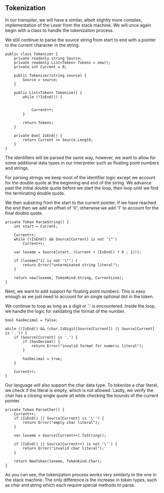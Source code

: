 ## Tokenization

In our transpiler, we will have a similar, albeit slightly more complex, implementation of the Lexer from the stack machine. We will once again begin with a class to handle the tokenization process.

We still continue to parse the source string from start to end with a pointer to the current character in the string.

```
public class Tokenizer {
    private readonly string Source;
    private readonly List<Token> Tokens = new();
    private int Current = 0;

    public Tokenizer(string source) {
        Source = source;
    }

    public List<Token> Tokenize() {
        while (!IsEnd()) {
            

            Current++;
        }

        return Tokens;
    }

    private bool IsEnd() {
        return Current >= Source.Length;
    }
}
```

The identifiers will be parsed the same way, however, we want to allow for some additional data types in our interpreter such as floating point numbers and strings.

For parsing strings we keep most of the identifier logic except we account for the double quote at the beginning and end of the string. We advance past the initial double quote before we start the loop, then loop until we find the terminating double quote.

We then substring from the start to the current pointer. If we have reached the end then we add an offset of '0', otherwise we add '1' to account for the final double quote.

```
private Token ParseString() {
    int start = Current;

    Current++;
    while (!IsEnd() && Source[Current] is not '\"')
        Current++;

    var lexeme = Source[start..(Current + (IsEnd() ? 0 : 1))];

    if (lexeme[^1] is not '\"') {
        return Error("unterminated string literal");
    }

    return new(lexeme, TokenKind.String, CurrentLine);
}
```

Next, we want to add support for floating point numbers. This is easy enough as we just need to account for an single optional dot in the token.

We continue to loop as long as a digit or '.' is encountered. Inside the loop, we handle the logic for validating the format of the number.

```
bool hasDecimal = false;

while (!IsEnd() && (char.IsDigit(Source[Current]) || Source[Current] is '.')) {
    if (Source[Current] is '.') {
        if (hasDecimal) {
            return Error("invalid format for numeric literal");
        }

        hasDecimal = true;
    }

    Current++;
}
```

Our language will also support the char data type. To tokenize a char literal, we check if the literal is empty, which is not allowed. Lastly, we verify the char has a closing single quote all while checking the bounds of the current pointer.

```
private Token ParseChar() {
    Current++;
    if (IsEnd() || Source[Current] is '\'') {
        return Error("empty char literal");
    }

    var lexeme = Source[Current++].ToString();
    
    if (IsEnd() || Source[Current++] is not '\'') {
        return Error("invalid char literal");
    }

    return NewToken(lexeme, TokenKind.Char);
}
```

As you can see, the tokenization process works very similarly to the one in the stack machine. The only difference is the increase in token types, such as char and string which each require special methods to parse.